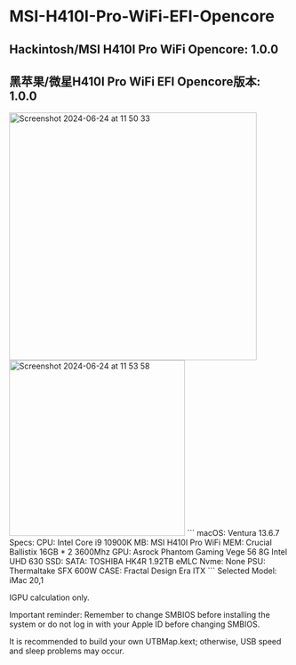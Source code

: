 # MSI-H410I-Pro-WiFi-EFI-Opencore  
## Hackintosh/MSI H410I Pro WiFi  Opencore: 1.0.0  
## 黑苹果/微星H410I Pro WiFi EFI  Opencore版本: 1.0.0  
<img width="445" alt="Screenshot 2024-06-24 at 11 50 33" src="https://github.com/Tsumugi-Mugyu/MSI-H410I-Pro-WiFi-EFI-Opencore/assets/173649836/3ea6f1d1-a9b3-4db3-b312-c696df767815">  
<img width="316" alt="Screenshot 2024-06-24 at 11 53 58" src="https://github.com/Tsumugi-Mugyu/MSI-H410I-Pro-WiFi-EFI-Opencore/assets/173649836/b2f4cf4f-54fb-40e4-8972-5a0c4559ea15">  
```
macOS: Ventura 13.6.7  
Specs:  
CPU:   Intel Core i9 10900K   
MB:    MSI H410I Pro WiFi  
MEM:   Crucial Ballistix 16GB * 2 3600Mhz  
GPU:   Asrock Phantom Gaming Vege 56 8G  
       Intel UHD 630   
SSD:  
       SATA: TOSHIBA HK4R 1.92TB eMLC  
       Nvme: None  
PSU:   Thermaltake SFX 600W  
CASE:  Fractal Design Era ITX
```
Selected Model: iMac 20,1  
  
IGPU calculation only.  
  
Important reminder: Remember to change SMBIOS before installing the system or do not log in with your Apple ID before changing SMBIOS.  
  
It is recommended to build your own UTBMap.kext; otherwise, USB speed and sleep problems may occur.  

